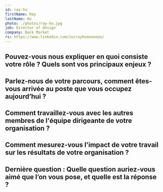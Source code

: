 ```yaml
---
id: ray-ho
firstName: Ray
lastName: Ho
photo: ./photos/ray-ho.jpg
job: Director of design
company: Back Market
rs: https://www.linkedin.com/in/rayhoooooooo/
---
```



## Pouvez-vous nous expliquer en quoi consiste votre rôle ? Quels sont vos principaux enjeux ?


## Parlez-nous de votre parcours, comment êtes-vous arrivée au poste que vous occupez aujourd’hui ?


## Comment travaillez-vous avec les autres membres de l'équipe dirigeante de votre organisation ?


## Comment mesurez-vous l'impact de votre travail sur les résultats de votre organisation ?


## Dernière question : Quelle question auriez-vous aimé que l’on vous pose, et quelle est la réponse ?

